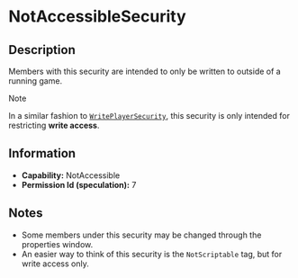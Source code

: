 # NotAccessibleSecurity

## Description
Members with this security are intended to only be written to outside of a running game.

> [!NOTE]
> In a similar fashion to [`WritePlayerSecurity`](4%20-%20WritePlayerSecurity.md), this security is only intended for restricting **write access**.

## Information
- **Capability:** NotAccessible
- **Permission Id (speculation):** 7

## Notes
- Some members under this security may be changed through the properties window.
- An easier way to think of this security is the `NotScriptable` tag, but for write access only.
